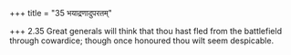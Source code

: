 +++
title = "35 भयाद्रणादुपरतम्"

+++
2.35 Great generals will think that thou hast fled from the battlefield
through cowardice; though once honoured thou wilt seem despicable.
